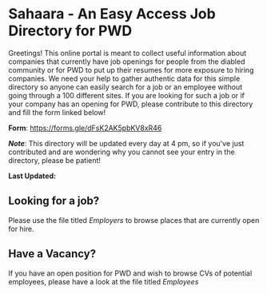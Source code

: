 
Sahaara - An Easy Access Job Directory for PWD
=====================================================

Greetings! This online portal is meant to collect useful information about companies that currently have job openings for people from the diabled community or for PWD to put up their resumes for more exposure to hiring companies. We need your help to gather authentic data for this simple directory so anyone can easily search for a job or an employee without going through a 100 different sites. If you are looking for such a job or if your company has an opening for PWD, please contribute to this directory and fill the form linked below!

**Form**: https://forms.gle/dFsK2AK5pbKV8xR46

**_Note_**: This directory will be updated every day at 4 pm, so if you've just contributed and are wondering why you cannot see your entry in the directory, please be patient!

**Last Updated:**

## Looking for a job?

Please use the file titled _Employers_ to browse places that are currently open for hire.

## Have a Vacancy?

If you have an open position for PWD and wish to browse CVs of potential employees, please have a look at the file titled _Employees_


